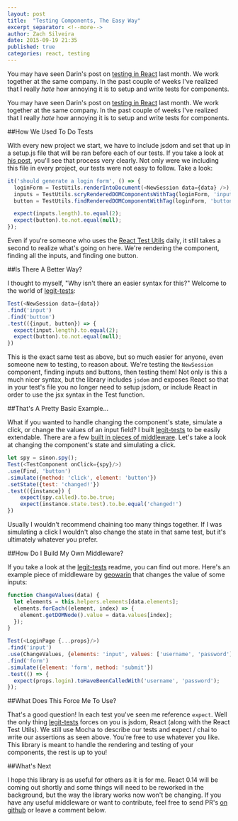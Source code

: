 ```yaml
---
layout: post
title:  "Testing Components, The Easy Way"
excerpt_separator: <!--more-->
author: Zach Silveira
date: 2015-09-19 21:35
published: true
categories: react, testing
---
```


You may have seen Darin's post on [testing in React](http://reactjsnews.com/testing-in-react/) last month. We work together at the same company. In the past couple of weeks I've realized that I really *hate* how annoying it is to setup and write tests for components.

<!--more-->

You may have seen Darin's post on [testing in React](http://reactjsnews.com/testing-in-react/) last month. We work together at the same company. In the past couple of weeks I've realized that I really *hate* how annoying it is to setup and write tests for components.

##How We Used To Do Tests

With every new project we start, we have to include jsdom and set that up in a setup.js file that will be ran before each of our tests. If you take a look at [his post](http://reactjsnews.com/testing-in-react/), you'll see that process very clearly. Not only were we including this file in every project, our tests were not easy to follow. Take a look:

```js
it('should generate a login form', () => {
  loginForm = TestUtils.renderIntoDocument(<NewSession data={data} />);
  inputs = TestUtils.scryRenderedDOMComponentsWithTag(loginForm, 'input');
  button = TestUtils.findRenderedDOMComponentWithTag(loginForm, 'button');

  expect(inputs.length).to.equal(2);
  expect(button).to.not.equal(null);
});

```

Even if you're someone who uses the [React Test Utils](https://facebook.github.io/react/docs/test-utils.html) daily, it still takes a second to realize what's going on here. We're rendering the component, finding all the inputs, and finding one button.

##Is There A Better Way?

I thought to myself, "Why isn't there an easier syntax for this?" Welcome to the world of [legit-tests](https://github.com/Legitcode/tests):

```js
Test(<NewSession data={data})
.find('input')
.find('button')
.test(({input, button}) => {
  expect(input.length).to.equal(2);
  expect(button).to.not.equal(null);
})
```
This is the exact same test as above, but so much easier for anyone, even someone new to testing, to reason about. We're testing the `NewSession` component, finding inputs and buttons, then testing them! Not only is this a much nicer syntax, but the library includes `jsdom` and exposes React so that in your test's file you no longer need to setup jsdom, or include React in order to use the jsx syntax in the Test function.

##That's A Pretty Basic Example...

What if you wanted to handle changing the component's state, simulate a click, or change the values of an input field? I built [legit-tests](https://github.com/Legitcode/tests) to be easily extendable. There are a few [built in pieces of middleware](https://github.com/Legitcode/tests/wiki/Bundled-Middleware). Let's take a look at changing the component's state and simulating a click.

```js
let spy = sinon.spy();
Test(<TestComponent onClick={spy}/>)
.use(Find, 'button')
.simulate({method: 'click', element: 'button'})
.setState({test: 'changed!'})
.test(({instance}) {
    expect(spy.called).to.be.true;
    expect(instance.state.test).to.be.equal('changed!')
})

```
Usually I wouldn't recommend chaining too many things together. If I was simulating a click I wouldn't also change the state in that same test, but it's ultimately whatever you prefer.

##How Do I Build My Own Middleware?

If you take a look at the [legit-tests](https://github.com/Legitcode/tests) readme, you can find out more. Here's an example piece of middleware by [geowarin](https://github.com/geowarin/boot-react/blob/frontend-tests/frontend/test/components/LoginPage.spec.js) that changes the value of some inputs:

```js
function ChangeValues(data) {
  let elements = this.helpers.elements[data.elements];
  elements.forEach((element, index) => {
    element.getDOMNode().value = data.values[index];
  });
}

Test(<LoginPage {...props}/>)
.find('input')
.use(ChangeValues, {elements: 'input', values: ['username', 'password']})
.find('form')
.simulate({element: 'form', method: 'submit'})
.test(() => {
  expect(props.login).toHaveBeenCalledWith('username', 'password');
});

```

##What Does This Force Me To Use?

That's a good question! In each test you've seen me reference `expect`. Well the only thing [legit-tests](https://github.com/Legitcode/tests) forces on you is jsdom, React (along with the React Test Utils). We still use Mocha to describe our tests and expect / chai to write our assertions as seen above. You're free to use whatever you like. This library is meant to handle the rendering and testing of your components, the rest is up to you!

##What's Next

I hope this library is as useful for others as it is for me. React 0.14 will be coming out shortly and some things will need to be reworked in the background, but the way the library works now won't be changing. If you have any useful middleware or want to contribute, feel free to send PR's [on github](https://github.com/Legitcode/tests) or leave a comment below.

